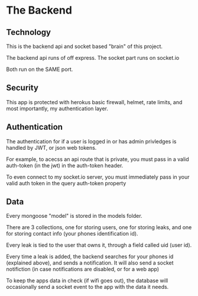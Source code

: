 # The Backend

## Technology

This is the backend api and socket based "brain" of this project.

The backend api runs of off express.
The socket part runs on socket.io

Both run on the SAME port.

## Security

This app is protected with herokus basic firewall, helmet, rate limits, and most importantly, my authentication layer.

## Authentication

The authentication for if a user is logged in or has admin privledges is handled by JWT, or json web tokens.

For example, to acecss an api route that is private, you must pass in a valid auth-token (in the jwt) in the auth-token header.

To even connect to my socket.io server, you must immediately pass in your valid auth token in the query auth-token property

## Data

Every mongoose "model" is stored in the models folder.

There are 3 collections, one for storing users, one for storing leaks, and one for storing contact info (your phones identification id).

Every leak is tied to the user that owns it, through a field called uid (user id).

Every time a leak is added, the backend searches for your phones id (explained above), and sends a notification. It will also send a socket notifiction (in case notifications are disabled, or for a web app)

To keep the apps data in check (if wifi goes out), the database will occasionally send a socket event to the app with the data it needs.

